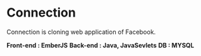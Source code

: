 # Connection
Connection is cloning web application of Facebook.

**Front-end : EmberJS**
**Back-end : Java, JavaSevlets**
**DB : MYSQL**
